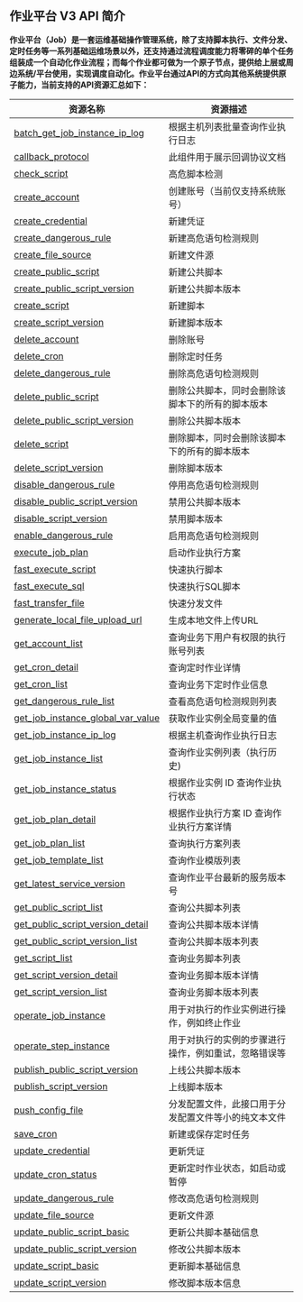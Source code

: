 ## 作业平台 V3 API 简介

**作业平台（Job）是一套运维基础操作管理系统，除了支持脚本执行、文件分发、定时任务等一系列基础运维场景以外，还支持通过流程调度能力将零碎的单个任务组装成一个自动化作业流程；而每个作业都可做为一个原子节点，提供给上层或周边系统/平台使用，实现调度自动化。作业平台通过API的方式向其他系统提供原子能力，当前支持的API资源汇总如下：**


| 资源名称 | 资源描述 |
| -------- | ------- |
| [batch_get_job_instance_ip_log](https://github.com/TencentBlueKing/bk-job/blob/3.9.x/docs/apidoc/esb/jobv3-confapis/apidocs/zh_hans/batch_get_job_instance_ip_log.md) | 根据主机列表批量查询作业执行日志 |
| [callback_protocol](https://github.com/TencentBlueKing/bk-job/blob/3.9.x/docs/apidoc/esb/jobv3-confapis/apidocs/zh_hans/callback_protocol.md) | 此组件用于展示回调协议文档 |
| [check_script](https://github.com/TencentBlueKing/bk-job/blob/3.9.x/docs/apidoc/esb/jobv3-confapis/apidocs/zh_hans/check_script.md) | 高危脚本检测 |
| [create_account](https://github.com/TencentBlueKing/bk-job/blob/3.9.x/docs/apidoc/esb/jobv3-confapis/apidocs/zh_hans/create_account.md) | 创建账号（当前仅支持系统账号） |
| [create_credential](https://github.com/TencentBlueKing/bk-job/blob/3.9.x/docs/apidoc/esb/jobv3-confapis/apidocs/zh_hans/create_credential.md) | 新建凭证 |
| [create_dangerous_rule](https://github.com/TencentBlueKing/bk-job/blob/3.9.x/docs/apidoc/esb/jobv3-confapis/apidocs/zh_hans/create_dangerous_rule.md) | 新建高危语句检测规则 |
| [create_file_source](https://github.com/TencentBlueKing/bk-job/blob/3.9.x/docs/apidoc/esb/jobv3-confapis/apidocs/zh_hans/create_file_source.md) | 新建文件源 |
| [create_public_script](https://github.com/TencentBlueKing/bk-job/blob/3.9.x/docs/apidoc/esb/jobv3-confapis/apidocs/zh_hans/create_public_script.md) | 新建公共脚本 |
| [create_public_script_version](https://github.com/TencentBlueKing/bk-job/blob/3.9.x/docs/apidoc/esb/jobv3-confapis/apidocs/zh_hans/create_public_script_version.md) | 新建公共脚本版本 |
| [create_script](https://github.com/TencentBlueKing/bk-job/blob/3.9.x/docs/apidoc/esb/jobv3-confapis/apidocs/zh_hans/create_script.md) | 新建脚本 |
| [create_script_version](https://github.com/TencentBlueKing/bk-job/blob/3.9.x/docs/apidoc/esb/jobv3-confapis/apidocs/zh_hans/create_script_version.md) | 新建脚本版本 |
| [delete_account](https://github.com/TencentBlueKing/bk-job/blob/3.9.x/docs/apidoc/esb/jobv3-confapis/apidocs/zh_hans/delete_account.md) | 删除账号 |
| [delete_cron](https://github.com/TencentBlueKing/bk-job/blob/3.9.x/docs/apidoc/esb/jobv3-confapis/apidocs/zh_hans/delete_cron.md) | 删除定时任务 |
| [delete_dangerous_rule](https://github.com/TencentBlueKing/bk-job/blob/3.9.x/docs/apidoc/esb/jobv3-confapis/apidocs/zh_hans/delete_dangerous_rule.md) | 删除高危语句检测规则 |
| [delete_public_script](https://github.com/TencentBlueKing/bk-job/blob/3.9.x/docs/apidoc/esb/jobv3-confapis/apidocs/zh_hans/delete_public_script.md) | 删除公共脚本，同时会删除该脚本下的所有的脚本版本 |
| [delete_public_script_version](https://github.com/TencentBlueKing/bk-job/blob/3.9.x/docs/apidoc/esb/jobv3-confapis/apidocs/zh_hans/delete_public_script_version.md) | 删除公共脚本版本 |
| [delete_script](https://github.com/TencentBlueKing/bk-job/blob/3.9.x/docs/apidoc/esb/jobv3-confapis/apidocs/zh_hans/delete_script.md) | 删除脚本，同时会删除该脚本下的所有的脚本版本 |
| [delete_script_version](https://github.com/TencentBlueKing/bk-job/blob/3.9.x/docs/apidoc/esb/jobv3-confapis/apidocs/zh_hans/delete_script_version.md) | 删除脚本版本 |
| [disable_dangerous_rule](https://github.com/TencentBlueKing/bk-job/blob/3.9.x/docs/apidoc/esb/jobv3-confapis/apidocs/zh_hans/disable_dangerous_rule.md) | 停用高危语句检测规则 |
| [disable_public_script_version](https://github.com/TencentBlueKing/bk-job/blob/3.9.x/docs/apidoc/esb/jobv3-confapis/apidocs/zh_hans/disable_public_script_version.md) | 禁用公共脚本版本 |
| [disable_script_version](https://github.com/TencentBlueKing/bk-job/blob/3.9.x/docs/apidoc/esb/jobv3-confapis/apidocs/zh_hans/disable_script_version.md) | 禁用脚本版本 |
| [enable_dangerous_rule](https://github.com/TencentBlueKing/bk-job/blob/3.9.x/docs/apidoc/esb/jobv3-confapis/apidocs/zh_hans/enable_dangerous_rule.md) | 启用高危语句检测规则 |
| [execute_job_plan](https://github.com/TencentBlueKing/bk-job/blob/3.9.x/docs/apidoc/esb/jobv3-confapis/apidocs/zh_hans/execute_job_plan.md) | 启动作业执行方案 |
| [fast_execute_script](https://github.com/TencentBlueKing/bk-job/blob/3.9.x/docs/apidoc/esb/jobv3-confapis/apidocs/zh_hans/fast_execute_script.md) | 快速执行脚本 |
| [fast_execute_sql](https://github.com/TencentBlueKing/bk-job/blob/3.9.x/docs/apidoc/esb/jobv3-confapis/apidocs/zh_hans/fast_execute_sql.md) | 快速执行SQL脚本 |
| [fast_transfer_file](https://github.com/TencentBlueKing/bk-job/blob/3.9.x/docs/apidoc/esb/jobv3-confapis/apidocs/zh_hans/fast_transfer_file.md) | 快速分发文件 |
| [generate_local_file_upload_url](https://github.com/TencentBlueKing/bk-job/blob/3.9.x/docs/apidoc/esb/jobv3-confapis/apidocs/zh_hans/generate_local_file_upload_url.md) | 生成本地文件上传URL |
| [get_account_list](https://github.com/TencentBlueKing/bk-job/blob/3.9.x/docs/apidoc/esb/jobv3-confapis/apidocs/zh_hans/get_account_list.md) | 查询业务下用户有权限的执行账号列表 |
| [get_cron_detail](https://github.com/TencentBlueKing/bk-job/blob/3.9.x/docs/apidoc/esb/jobv3-confapis/apidocs/zh_hans/get_cron_detail.md) | 查询定时作业详情 |
| [get_cron_list](https://github.com/TencentBlueKing/bk-job/blob/3.9.x/docs/apidoc/esb/jobv3-confapis/apidocs/zh_hans/get_cron_list.md) | 查询业务下定时作业信息 |
| [get_dangerous_rule_list](https://github.com/TencentBlueKing/bk-job/blob/3.9.x/docs/apidoc/esb/jobv3-confapis/apidocs/zh_hans/get_dangerous_rule_list.md) | 查看高危语句检测规则列表 |
| [get_job_instance_global_var_value](https://github.com/TencentBlueKing/bk-job/blob/3.9.x/docs/apidoc/esb/jobv3-confapis/apidocs/zh_hans/get_job_instance_global_var_value.md) | 获取作业实例全局变量的值 |
| [get_job_instance_ip_log](https://github.com/TencentBlueKing/bk-job/blob/3.9.x/docs/apidoc/esb/jobv3-confapis/apidocs/zh_hans/get_job_instance_ip_log.md) | 根据主机查询作业执行日志 |
| [get_job_instance_list](https://github.com/TencentBlueKing/bk-job/blob/3.9.x/docs/apidoc/esb/jobv3-confapis/apidocs/zh_hans/get_job_instance_list.md) | 查询作业实例列表（执行历史) |
| [get_job_instance_status](https://github.com/TencentBlueKing/bk-job/blob/3.9.x/docs/apidoc/esb/jobv3-confapis/apidocs/zh_hans/get_job_instance_status.md) | 根据作业实例 ID 查询作业执行状态 |
| [get_job_plan_detail](https://github.com/TencentBlueKing/bk-job/blob/3.9.x/docs/apidoc/esb/jobv3-confapis/apidocs/zh_hans/get_job_plan_detail.md) | 根据作业执行方案 ID 查询作业执行方案详情 |
| [get_job_plan_list](https://github.com/TencentBlueKing/bk-job/blob/3.9.x/docs/apidoc/esb/jobv3-confapis/apidocs/zh_hans/get_job_plan_list.md) | 查询执行方案列表 |
| [get_job_template_list](https://github.com/TencentBlueKing/bk-job/blob/3.9.x/docs/apidoc/esb/jobv3-confapis/apidocs/zh_hans/get_job_template_list.md) | 查询作业模版列表 |
| [get_latest_service_version](https://github.com/TencentBlueKing/bk-job/blob/3.9.x/docs/apidoc/esb/jobv3-confapis/apidocs/zh_hans/get_latest_service_version.md) | 查询作业平台最新的服务版本号 |
| [get_public_script_list](https://github.com/TencentBlueKing/bk-job/blob/3.9.x/docs/apidoc/esb/jobv3-confapis/apidocs/zh_hans/get_public_script_list.md) | 查询公共脚本列表 |
| [get_public_script_version_detail](https://github.com/TencentBlueKing/bk-job/blob/3.9.x/docs/apidoc/esb/jobv3-confapis/apidocs/zh_hans/get_public_script_version_detail.md) | 查询公共脚本版本详情 |
| [get_public_script_version_list](https://github.com/TencentBlueKing/bk-job/blob/3.9.x/docs/apidoc/esb/jobv3-confapis/apidocs/zh_hans/get_public_script_version_list.md) | 查询公共脚本版本列表 |
| [get_script_list](https://github.com/TencentBlueKing/bk-job/blob/3.9.x/docs/apidoc/esb/jobv3-confapis/apidocs/zh_hans/get_script_list.md) | 查询业务脚本列表 |
| [get_script_version_detail](https://github.com/TencentBlueKing/bk-job/blob/3.9.x/docs/apidoc/esb/jobv3-confapis/apidocs/zh_hans/get_script_version_detail.md) | 查询业务脚本版本详情 |
| [get_script_version_list](https://github.com/TencentBlueKing/bk-job/blob/3.9.x/docs/apidoc/esb/jobv3-confapis/apidocs/zh_hans/get_script_version_list.md) | 查询业务脚本版本列表 |
| [operate_job_instance](https://github.com/TencentBlueKing/bk-job/blob/3.9.x/docs/apidoc/esb/jobv3-confapis/apidocs/zh_hans/operate_job_instance.md) | 用于对执行的作业实例进行操作，例如终止作业 |
| [operate_step_instance](https://github.com/TencentBlueKing/bk-job/blob/3.9.x/docs/apidoc/esb/jobv3-confapis/apidocs/zh_hans/operate_step_instance.md) | 用于对执行的实例的步骤进行操作，例如重试，忽略错误等 |
| [publish_public_script_version](https://github.com/TencentBlueKing/bk-job/blob/3.9.x/docs/apidoc/esb/jobv3-confapis/apidocs/zh_hans/publish_public_script_version.md) | 上线公共脚本版本 |
| [publish_script_version](https://github.com/TencentBlueKing/bk-job/blob/3.9.x/docs/apidoc/esb/jobv3-confapis/apidocs/zh_hans/publish_script_version.md) | 上线脚本版本 |
| [push_config_file](https://github.com/TencentBlueKing/bk-job/blob/3.9.x/docs/apidoc/esb/jobv3-confapis/apidocs/zh_hans/push_config_file.md) | 分发配置文件，此接口用于分发配置文件等小的纯文本文件 |
| [save_cron](https://github.com/TencentBlueKing/bk-job/blob/3.9.x/docs/apidoc/esb/jobv3-confapis/apidocs/zh_hans/save_cron.md) | 新建或保存定时任务 |
| [update_credential](https://github.com/TencentBlueKing/bk-job/blob/3.9.x/docs/apidoc/esb/jobv3-confapis/apidocs/zh_hans/update_credential.md) | 更新凭证 |
| [update_cron_status](https://github.com/TencentBlueKing/bk-job/blob/3.9.x/docs/apidoc/esb/jobv3-confapis/apidocs/zh_hans/update_cron_status.md) | 更新定时作业状态，如启动或暂停 |
| [update_dangerous_rule](https://github.com/TencentBlueKing/bk-job/blob/3.9.x/docs/apidoc/esb/jobv3-confapis/apidocs/zh_hans/update_dangerous_rule.md) | 修改高危语句检测规则 |
| [update_file_source](https://github.com/TencentBlueKing/bk-job/blob/3.9.x/docs/apidoc/esb/jobv3-confapis/apidocs/zh_hans/update_file_source.md) | 更新文件源 |
| [update_public_script_basic](https://github.com/TencentBlueKing/bk-job/blob/3.9.x/docs/apidoc/esb/jobv3-confapis/apidocs/zh_hans/update_public_script_basic.md) | 更新公共脚本基础信息 |
| [update_public_script_version](https://github.com/TencentBlueKing/bk-job/blob/3.9.x/docs/apidoc/esb/jobv3-confapis/apidocs/zh_hans/update_public_script_version.md) | 修改公共脚本版本 |
| [update_script_basic](https://github.com/TencentBlueKing/bk-job/blob/3.9.x/docs/apidoc/esb/jobv3-confapis/apidocs/zh_hans/update_script_basic.md) | 更新脚本基础信息 |
| [update_script_version](https://github.com/TencentBlueKing/bk-job/blob/3.9.x/docs/apidoc/esb/jobv3-confapis/apidocs/zh_hans/update_script_version.md) | 修改脚本版本信息 |

